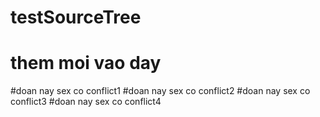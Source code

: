 # testSourceTree
# them moi vao day
#doan nay sex co conflict1
#doan nay sex co conflict2
#doan nay sex co conflict3
#doan nay sex co conflict4